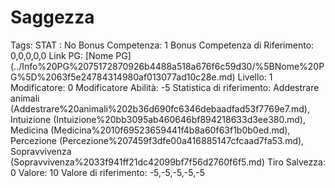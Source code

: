 # Saggezza

Tags: STAT
: No
Bonus Competenza: 1
Bonus Competenza di Riferimento: 0,0,0,0,0
Link PG: [Nome PG] (../Info%20PG%2075172870926b4488a518a676f6c59d30/%5BNome%20PG%5D%2063f5e24784314980af013077ad10c28e.md)
Livello: 1
Modificatore: 0
Modificatore  Abilità: -5
Statistica di riferimento: Addestrare animali (Addestrare%20animali%202b36d690fc6346debaadfad53f7769e7.md), Intuizione (Intuizione%20bb3095ab460646bf894218633d3ee380.md), Medicina (Medicina%2010f69523659441f4b8a60f63f1b0b0ed.md), Percezione (Percezione%207459f3dfe00a416885147cfcaad7fa53.md), Sopravvivenza (Sopravvivenza%2033f941ff21dc42099bf7f56d2760f6f5.md)
Tiro Salvezza: 0
Valore: 10
Valore di riferimento: -5,-5,-5,-5,-5